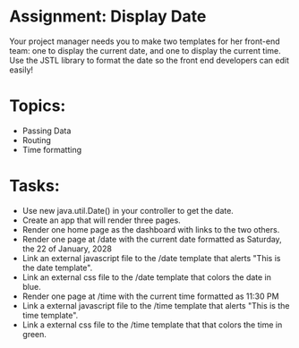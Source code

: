 # Assignment: Display Date
Your project manager needs you to make two templates for her front-end team: one to display the current date, and one to display the current time. Use the JSTL library to format the date so the front end developers can edit easily!

# Topics:
* Passing Data
* Routing
* Time formatting

# Tasks:
* Use new java.util.Date() in your controller to get the date.
* Create an app that will render three pages.
* Render one home page as the dashboard with links to the two others.
* Render one page at /date with the current date formatted as Saturday, the 22 of January, 2028
* Link an external javascript file to the /date template that alerts "This is the date template".
* Link an external css file to the /date template that colors the date in blue.
* Render one page at /time with the current time formatted as 11:30 PM
* Link a external javascript file to the /time template that alerts "This is the time template".
* Link a external css file to the /time template that that colors the time in green.